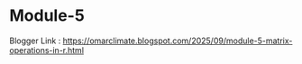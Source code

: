 # Module-5
Blogger Link : https://omarclimate.blogspot.com/2025/09/module-5-matrix-operations-in-r.html
